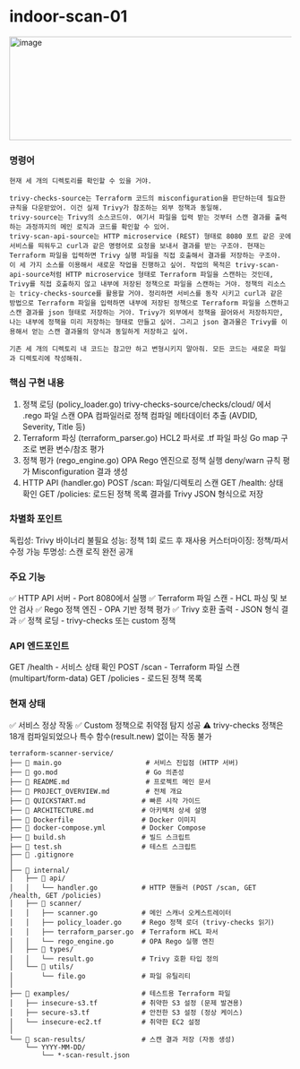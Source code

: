 # indoor-scan-01

<img width="761" height="185" alt="image" src="https://github.com/user-attachments/assets/de580a23-3c20-447e-a238-bbbe23e1cb18" />

### 명령어
```
현재 세 개의 디렉토리를 확인할 수 있을 거야.

trivy-checks-source는 Terraform 코드의 misconfiguration을 판단하는데 필요한 규칙을 다운받았어. 이건 실제 Trivy가 참조하는 외부 정책과 동일해.
trivy-source는 Trivy의 소스코드야. 여기서 파일을 입력 받는 것부터 스캔 결과를 출력하는 과정까지의 메인 로직과 코드를 확인할 수 있어.
trivy-scan-api-source는 HTTP microservice (REST) 형태로 8080 포트 같은 곳에 서비스를 띄워두고 curl과 같은 명령어로 요청을 보내서 결과를 받는 구조야. 현재는 Terraform 파일을 입력하면 Trivy 실행 파일을 직접 호출해서 결과를 저장하는 구조야.
이 세 가지 소스를 이용해서 새로운 작업을 진행하고 싶어. 작업의 목적은 trivy-scan-api-source처럼 HTTP microservice 형태로 Terraform 파일을 스캔하는 것인데, Trivy를 직접 호출하지 않고 내부에 저장된 정책으로 파일을 스캔하는 거야. 정책의 리소스는 tricy-checks-source를 활용할 거야. 정리하면 서비스를 동작 시키고 curl과 같은 방법으로 Terraform 파일을 입력하면 내부에 저장된 정책으로 Terraform 파일을 스캔하고 스캔 결과를 json 형태로 저장하는 거야. Trivy가 외부에서 정책을 끌어와서 저장하지만, 나는 내부에 정책을 미리 저장하는 형태로 만들고 싶어. 그리고 json 결과물은 Trivy를 이용해서 얻는 스캔 결과물의 양식과 동일하게 저장하고 싶어.

기존 세 개의 디렉토리 내 코드는 참고만 하고 변형시키지 말아줘. 모든 코드는 새로운 파일과 디렉토리에 작성해줘.
```

### 핵심 구현 내용
1. 정책 로딩 (policy_loader.go)
trivy-checks-source/checks/cloud/ 에서 .rego 파일 스캔
OPA 컴파일러로 정책 컴파일
메타데이터 추출 (AVDID, Severity, Title 등)
2. Terraform 파싱 (terraform_parser.go)
HCL2 파서로 .tf 파일 파싱
Go map 구조로 변환
변수/참조 평가
3. 정책 평가 (rego_engine.go)
OPA Rego 엔진으로 정책 실행
deny/warn 규칙 평가
Misconfiguration 결과 생성
4. HTTP API (handler.go)
POST /scan: 파일/디렉토리 스캔
GET /health: 상태 확인
GET /policies: 로드된 정책 목록
결과를 Trivy JSON 형식으로 저장

### 차별화 포인트
독립성: Trivy 바이너리 불필요
성능: 정책 1회 로드 후 재사용
커스터마이징: 정책/파서 수정 가능
투명성: 스캔 로직 완전 공개

### 주요 기능
✅ HTTP API 서버 - Port 8080에서 실행
✅ Terraform 파일 스캔 - HCL 파싱 및 보안 검사
✅ Rego 정책 엔진 - OPA 기반 정책 평가
✅ Trivy 호환 출력 - JSON 형식 결과
✅ 정책 로딩 - trivy-checks 또는 custom 정책

### API 엔드포인트
GET /health - 서비스 상태 확인
POST /scan - Terraform 파일 스캔 (multipart/form-data)
GET /policies - 로드된 정책 목록

### 현재 상태
✅ 서비스 정상 작동
✅ Custom 정책으로 취약점 탐지 성공
⚠️ trivy-checks 정책은 18개 컴파일되었으나 특수 함수(result.new) 없이는 작동 불가

```
terraform-scanner-service/
├── 📄 main.go                     # 서비스 진입점 (HTTP 서버)
├── 📄 go.mod                      # Go 의존성
├── 📄 README.md                   # 프로젝트 메인 문서
├── 📄 PROJECT_OVERVIEW.md         # 전체 개요
├── 📄 QUICKSTART.md              # 빠른 시작 가이드
├── 📄 ARCHITECTURE.md            # 아키텍처 상세 설명
├── 📄 Dockerfile                 # Docker 이미지
├── 📄 docker-compose.yml         # Docker Compose
├── 📜 build.sh                   # 빌드 스크립트
├── 📜 test.sh                    # 테스트 스크립트
├── 📄 .gitignore
│
├── 📁 internal/
│   ├── 📁 api/
│   │   └── handler.go           # HTTP 핸들러 (POST /scan, GET /health, GET /policies)
│   ├── 📁 scanner/
│   │   ├── scanner.go           # 메인 스캐너 오케스트레이터
│   │   ├── policy_loader.go     # Rego 정책 로더 (trivy-checks 읽기)
│   │   ├── terraform_parser.go  # Terraform HCL 파서
│   │   └── rego_engine.go       # OPA Rego 실행 엔진
│   ├── 📁 types/
│   │   └── result.go            # Trivy 호환 타입 정의
│   └── 📁 utils/
│       └── file.go              # 파일 유틸리티
│
├── 📁 examples/                  # 테스트용 Terraform 파일
│   ├── insecure-s3.tf           # 취약한 S3 설정 (문제 발견용)
│   ├── secure-s3.tf             # 안전한 S3 설정 (정상 케이스)
│   └── insecure-ec2.tf          # 취약한 EC2 설정
│
└── 📁 scan-results/              # 스캔 결과 저장 (자동 생성)
    └── YYYY-MM-DD/
        └── *-scan-result.json
```
